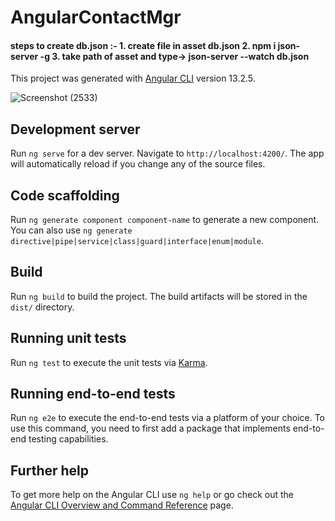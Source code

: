 # AngularContactMgr

#### steps to create db.json :- 1. create file in asset db.json 2. npm i json-server -g 3. take path of asset and type-> json-server --watch db.json
This project was generated with [Angular CLI](https://github.com/angular/angular-cli) version 13.2.5.




![Screenshot (2533)](https://user-images.githubusercontent.com/92543177/179604615-37f7f32c-831f-4d29-b56d-38b54f64e947.png)


## Development server

Run `ng serve` for a dev server. Navigate to `http://localhost:4200/`. The app will automatically reload if you change any of the source files.

## Code scaffolding

Run `ng generate component component-name` to generate a new component. You can also use `ng generate directive|pipe|service|class|guard|interface|enum|module`.

## Build

Run `ng build` to build the project. The build artifacts will be stored in the `dist/` directory.

## Running unit tests

Run `ng test` to execute the unit tests via [Karma](https://karma-runner.github.io).

## Running end-to-end tests

Run `ng e2e` to execute the end-to-end tests via a platform of your choice. To use this command, you need to first add a package that implements end-to-end testing capabilities.

## Further help

To get more help on the Angular CLI use `ng help` or go check out the [Angular CLI Overview and Command Reference](https://angular.io/cli) page.
